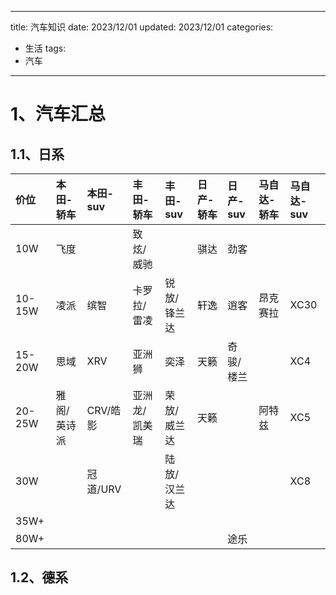 
---
title: 汽车知识
date: 2023/12/01
updated: 2023/12/01
categories:
  - 生活
tags:
  - 汽车
---

# 1、汽车汇总

## 1.1、日系

| 价位     | 本田-轿车  | 本田-suv | 丰田-轿车   | 丰田-suv | 日产-轿车 | 日产-suv | 马自达-轿车 | 马自达-suv |
|:-------|:-------|:-------|:--------|:-------|:------|:-------|:-------|:--------|
|    10W | 飞度     |        | 致炫/威驰   |        | 骐达    | 劲客     |        |         |
| 10-15W | 凌派     | 缤智     | 卡罗拉/雷凌  | 锐放/锋兰达 | 轩逸    | 逍客     | 昂克赛拉   | XC30    |
| 15-20W | 思域     | XRV    | 亚洲狮     | 奕泽     | 天籁    | 奇骏/楼兰  |        | XC4     |
| 20-25W | 雅阁/英诗派 | CRV/皓影 | 亚洲龙/凯美瑞 | 荣放/威兰达 | 天籁    |        | 阿特兹    | XC5     |
|    30W |        | 冠道/URV |         | 陆放/汉兰达 |       |        |        | XC8     |
|   35W+ |        |        |         |        |       |        |        |         |
|   80W+ |        |        |         |        |       | 途乐     |        |         |  


## 1.2、德系

